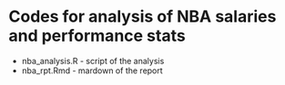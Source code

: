 # Codes for analysis of NBA salaries and performance stats 
* nba_analysis.R - script of the analysis 
* nba_rpt.Rmd - mardown of the report 
